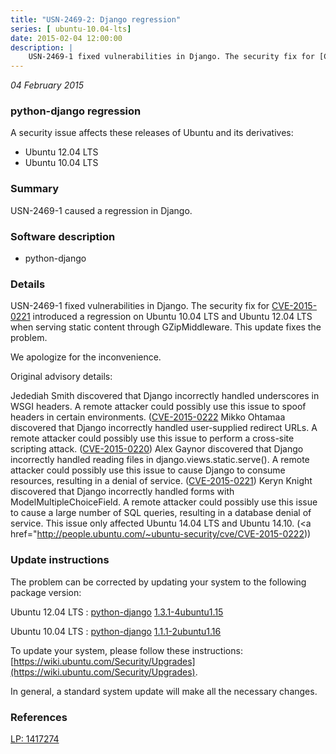 ```yaml
---
title: "USN-2469-2: Django regression"
series: [ ubuntu-10.04-lts]
date: 2015-02-04 12:00:00
description: |
    USN-2469-1 fixed vulnerabilities in Django. The security fix for [CVE-2015-0221](http://people.ubuntu.com/~ubuntu-security/cve/CVE-2015-0221) introduced a regression on Ubuntu 10.04 LTS and Ubuntu 12.04 LTS when serving static content through GZipMiddleware. This update fixes the problem.
--- 
```

 
 

*04 February 2015*

### python-django regression

A security issue affects these releases of Ubuntu and its derivatives:

* Ubuntu 12.04 LTS
* Ubuntu 10.04 LTS

### Summary

USN-2469-1 caused a regression in Django. 

### Software description

* python-django 

### Details

USN-2469-1 fixed vulnerabilities in Django. The security fix for [CVE-2015-0221](http://people.ubuntu.com/~ubuntu-security/cve/CVE-2015-0221) introduced a regression on Ubuntu 10.04 LTS and Ubuntu 12.04 LTS when serving static content through GZipMiddleware. This update fixes the problem.

We apologize for the inconvenience.

Original advisory details:

 Jedediah Smith discovered that Django incorrectly handled underscores in WSGI headers. A remote attacker could possibly use this issue to spoof headers in certain environments. ([CVE-2015-0222](http://people.ubuntu.com/~ubuntu-security/cve/CVE-2015-0219">CVE-2015-0219</a>) Mikko Ohtamaa discovered that Django incorrectly handled user-supplied redirect URLs. A remote attacker could possibly use this issue to perform a cross-site scripting attack. (<a href="http://people.ubuntu.com/~ubuntu-security/cve/CVE-2015-0220">CVE-2015-0220</a>) Alex Gaynor discovered that Django incorrectly handled reading files in django.views.static.serve(). A remote attacker could possibly use this issue to cause Django to consume resources, resulting in a denial of service. (<a href="http://people.ubuntu.com/~ubuntu-security/cve/CVE-2015-0221">CVE-2015-0221</a>) Keryn Knight discovered that Django incorrectly handled forms with ModelMultipleChoiceField. A remote attacker could possibly use this issue to cause a large number of SQL queries, resulting in a database denial of service. This issue only affected Ubuntu 14.04 LTS and Ubuntu 14.10. (<a href="http://people.ubuntu.com/~ubuntu-security/cve/CVE-2015-0222)) 

### Update instructions

The problem can be corrected by updating your system to the following package version:

Ubuntu 12.04 LTS
 : [python-django](https://launchpad.net/ubuntu/+source/python-django) <span> [1.3.1-4ubuntu1.15](https://launchpad.net/ubuntu/+source/python-django/1.3.1-4ubuntu1.15) </span> 

Ubuntu 10.04 LTS
 : [python-django](https://launchpad.net/ubuntu/+source/python-django) <span> [1.1.1-2ubuntu1.16](https://launchpad.net/ubuntu/+source/python-django/1.1.1-2ubuntu1.16) </span> 

To update your system, please follow these instructions: [https://wiki.ubuntu.com/Security/Upgrades](https://wiki.ubuntu.com/Security/Upgrades).

In general, a standard system update will make all the necessary changes. 

### References

 
 [LP: 1417274](https://launchpad.net/bugs/1417274)
 

